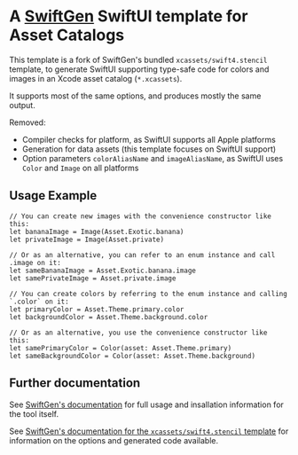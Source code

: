 # A [SwiftGen](https://github.com/SwiftGen/SwiftGen) SwiftUI template for Asset Catalogs

This template is a fork of SwiftGen's bundled `xcassets/swift4.stencil` template, to generate SwiftUI supporting type-safe code for colors and images in an Xcode asset catalog (`*.xcassets`).

It supports most of the same options, and produces mostly the same output.

Removed:
* Compiler checks for platform, as SwiftUI supports all Apple platforms
* Generation for data assets (this template focuses on SwiftUI support)
* Option parameters `colorAliasName` and `imageAliasName`, as SwiftUI uses `Color` and `Image` on all platforms

## Usage Example
```
// You can create new images with the convenience constructor like this:
let bananaImage = Image(Asset.Exotic.banana)
let privateImage = Image(Asset.private)

// Or as an alternative, you can refer to an enum instance and call .image on it:
let sameBananaImage = Asset.Exotic.banana.image
let samePrivateImage = Asset.private.image

// You can create colors by referring to the enum instance and calling `.color` on it:
let primaryColor = Asset.Theme.primary.color
let backgroundColor = Asset.Theme.background.color

// Or as an alternative, you use the convenience constructor like this:
let samePrimaryColor = Color(asset: Asset.Theme.primary)
let sameBackgroundColor = Color(asset: Asset.Theme.background)
```

## Further documentation

See [SwiftGen's documentation](https://github.com/SwiftGen/SwiftGen#swiftgen) for full usage and insallation information for the tool itself.

See [SwiftGen's documentation for the `xcassets/swift4.stencil` template](https://github.com/SwiftGen/SwiftGen/blob/master/Documentation/templates/xcassets/swift4.md) for information on the options and generated code available.